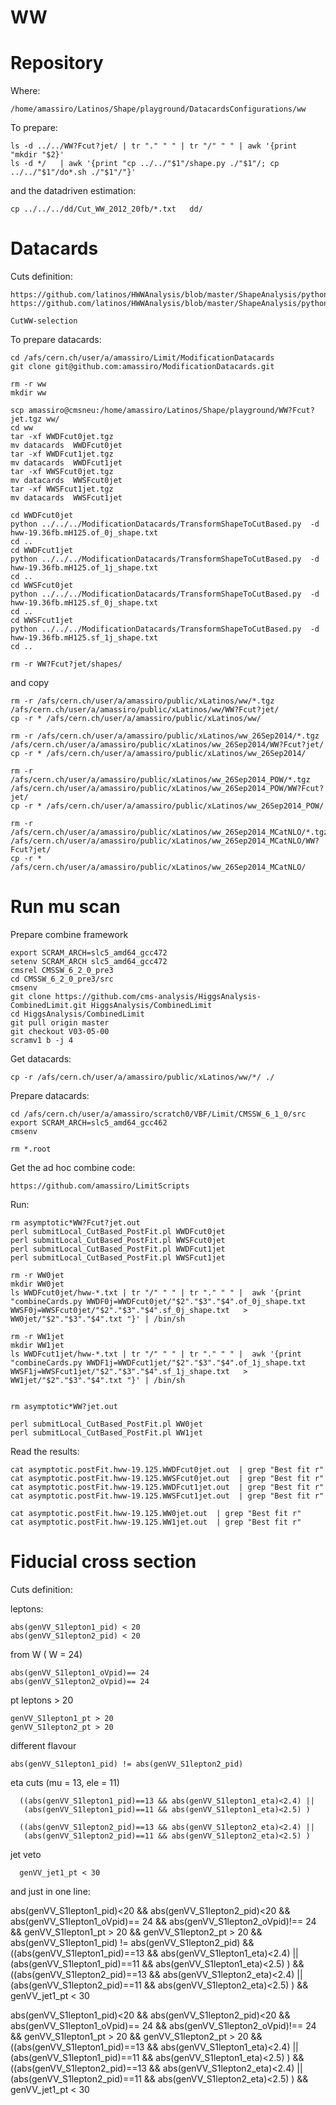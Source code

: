 WW
=======================

Repository
====

Where:
  
    /home/amassiro/Latinos/Shape/playground/DatacardsConfigurations/ww

To prepare:

    ls -d ../../WW?Fcut?jet/ | tr "." " " | tr "/" " " | awk '{print "mkdir "$2}'
    ls -d */   | awk '{print "cp ../../"$1"/shape.py ./"$1"/; cp ../../"$1"/do*.sh ./"$1"/"}'

and the datadriven estimation:

    cp ../../../dd/Cut_WW_2012_20fb/*.txt   dd/



Datacards
====

Cuts definition:

    https://github.com/latinos/HWWAnalysis/blob/master/ShapeAnalysis/python/hwwinfo.py#L914
    https://github.com/latinos/HWWAnalysis/blob/master/ShapeAnalysis/python/hwwinfo.py#L427

    CutWW-selection


To prepare datacards:


    cd /afs/cern.ch/user/a/amassiro/Limit/ModificationDatacards
    git clone git@github.com:amassiro/ModificationDatacards.git

    rm -r ww
    mkdir ww

    scp amassiro@cmsneu:/home/amassiro/Latinos/Shape/playground/WW?Fcut?jet.tgz ww/
    cd ww
    tar -xf WWDFcut0jet.tgz
    mv datacards  WWDFcut0jet
    tar -xf WWDFcut1jet.tgz
    mv datacards  WWDFcut1jet
    tar -xf WWSFcut0jet.tgz
    mv datacards  WWSFcut0jet
    tar -xf WWSFcut1jet.tgz
    mv datacards  WWSFcut1jet

    cd WWDFcut0jet
    python ../../../ModificationDatacards/TransformShapeToCutBased.py  -d   hww-19.36fb.mH125.of_0j_shape.txt
    cd ..
    cd WWDFcut1jet
    python ../../../ModificationDatacards/TransformShapeToCutBased.py  -d   hww-19.36fb.mH125.of_1j_shape.txt
    cd ..
    cd WWSFcut0jet
    python ../../../ModificationDatacards/TransformShapeToCutBased.py  -d   hww-19.36fb.mH125.sf_0j_shape.txt
    cd ..
    cd WWSFcut1jet
    python ../../../ModificationDatacards/TransformShapeToCutBased.py  -d   hww-19.36fb.mH125.sf_1j_shape.txt
    cd ..

    rm -r WW?Fcut?jet/shapes/


and copy

    rm -r /afs/cern.ch/user/a/amassiro/public/xLatinos/ww/*.tgz /afs/cern.ch/user/a/amassiro/public/xLatinos/ww/WW?Fcut?jet/
    cp -r * /afs/cern.ch/user/a/amassiro/public/xLatinos/ww/

    rm -r /afs/cern.ch/user/a/amassiro/public/xLatinos/ww_26Sep2014/*.tgz /afs/cern.ch/user/a/amassiro/public/xLatinos/ww_26Sep2014/WW?Fcut?jet/
    cp -r * /afs/cern.ch/user/a/amassiro/public/xLatinos/ww_26Sep2014/

    rm -r /afs/cern.ch/user/a/amassiro/public/xLatinos/ww_26Sep2014_POW/*.tgz /afs/cern.ch/user/a/amassiro/public/xLatinos/ww_26Sep2014_POW/WW?Fcut?jet/
    cp -r * /afs/cern.ch/user/a/amassiro/public/xLatinos/ww_26Sep2014_POW/

    rm -r /afs/cern.ch/user/a/amassiro/public/xLatinos/ww_26Sep2014_MCatNLO/*.tgz /afs/cern.ch/user/a/amassiro/public/xLatinos/ww_26Sep2014_MCatNLO/WW?Fcut?jet/
    cp -r * /afs/cern.ch/user/a/amassiro/public/xLatinos/ww_26Sep2014_MCatNLO/



Run mu scan
====

Prepare combine framework

    export SCRAM_ARCH=slc5_amd64_gcc472
    setenv SCRAM_ARCH slc5_amd64_gcc472
    cmsrel CMSSW_6_2_0_pre3
    cd CMSSW_6_2_0_pre3/src
    cmsenv
    git clone https://github.com/cms-analysis/HiggsAnalysis-CombinedLimit.git HiggsAnalysis/CombinedLimit
    cd HiggsAnalysis/CombinedLimit
    git pull origin master
    git checkout V03-05-00
    scramv1 b -j 4


Get datacards:

    cp -r /afs/cern.ch/user/a/amassiro/public/xLatinos/ww/*/ ./


Prepare datacards:

    cd /afs/cern.ch/user/a/amassiro/scratch0/VBF/Limit/CMSSW_6_1_0/src
    export SCRAM_ARCH=slc5_amd64_gcc462
    cmsenv

    rm *.root


Get the ad hoc combine code:

    https://github.com/amassiro/LimitScripts


Run:

    rm asymptotic*WW?Fcut?jet.out
    perl submitLocal_CutBased_PostFit.pl WWDFcut0jet
    perl submitLocal_CutBased_PostFit.pl WWSFcut0jet
    perl submitLocal_CutBased_PostFit.pl WWDFcut1jet
    perl submitLocal_CutBased_PostFit.pl WWSFcut1jet

    rm -r WW0jet
    mkdir WW0jet
    ls WWDFcut0jet/hww-*.txt | tr "/" " " | tr "." " " |  awk '{print "combineCards.py WWDF0j=WWDFcut0jet/"$2"."$3"."$4".of_0j_shape.txt  WWSF0j=WWSFcut0jet/"$2"."$3"."$4".sf_0j_shape.txt   > WW0jet/"$2"."$3"."$4".txt "}' | /bin/sh

    rm -r WW1jet
    mkdir WW1jet
    ls WWDFcut1jet/hww-*.txt | tr "/" " " | tr "." " " |  awk '{print "combineCards.py WWDF1j=WWDFcut1jet/"$2"."$3"."$4".of_1j_shape.txt  WWSF1j=WWSFcut1jet/"$2"."$3"."$4".sf_1j_shape.txt   > WW1jet/"$2"."$3"."$4".txt "}' | /bin/sh


    rm asymptotic*WW?jet.out

    perl submitLocal_CutBased_PostFit.pl WW0jet
    perl submitLocal_CutBased_PostFit.pl WW1jet


Read the results:

    cat asymptotic.postFit.hww-19.125.WWDFcut0jet.out  | grep "Best fit r"
    cat asymptotic.postFit.hww-19.125.WWSFcut0jet.out  | grep "Best fit r"
    cat asymptotic.postFit.hww-19.125.WWDFcut1jet.out  | grep "Best fit r"
    cat asymptotic.postFit.hww-19.125.WWSFcut1jet.out  | grep "Best fit r"

    cat asymptotic.postFit.hww-19.125.WW0jet.out  | grep "Best fit r"
    cat asymptotic.postFit.hww-19.125.WW1jet.out  | grep "Best fit r"













Fiducial cross section
====

Cuts definition:

leptons:

    abs(genVV_S1lepton1_pid) < 20
    abs(genVV_S1lepton2_pid) < 20


from W ( W = 24)

    abs(genVV_S1lepton1_oVpid)== 24 
    abs(genVV_S1lepton2_oVpid)== 24 


pt leptons > 20

    genVV_S1lepton1_pt > 20
    genVV_S1lepton2_pt > 20


different flavour

    abs(genVV_S1lepton1_pid) != abs(genVV_S1lepton2_pid)


eta cuts (mu = 13, ele = 11)

      ((abs(genVV_S1lepton1_pid)==13 && abs(genVV_S1lepton1_eta)<2.4) ||
       (abs(genVV_S1lepton1_pid)==11 && abs(genVV_S1lepton1_eta)<2.5) )

      ((abs(genVV_S1lepton2_pid)==13 && abs(genVV_S1lepton2_eta)<2.4) ||
       (abs(genVV_S1lepton2_pid)==11 && abs(genVV_S1lepton2_eta)<2.5) )

jet veto

      genVV_jet1_pt < 30




and just in one line:

  abs(genVV_S1lepton1_pid)<20   &&     abs(genVV_S1lepton2_pid)<20  &&  abs(genVV_S1lepton1_oVpid)== 24 &&    abs(genVV_S1lepton2_oVpid)!== 24  &&     genVV_S1lepton1_pt > 20   &&     genVV_S1lepton2_pt > 20  &&     abs(genVV_S1lepton1_pid) != abs(genVV_S1lepton2_pid)   &&      ((abs(genVV_S1lepton1_pid)==13 && abs(genVV_S1lepton1_eta)<2.4) ||    (abs(genVV_S1lepton1_pid)==11 && abs(genVV_S1lepton1_eta)<2.5) )  &&  ((abs(genVV_S1lepton2_pid)==13 && abs(genVV_S1lepton2_eta)<2.4) ||   (abs(genVV_S1lepton2_pid)==11 && abs(genVV_S1lepton2_eta)<2.5) )  &&        genVV_jet1_pt < 30


abs(genVV_S1lepton1_pid)<20   &&     abs(genVV_S1lepton2_pid)<20  &&  abs(genVV_S1lepton1_oVpid)== 24 &&    abs(genVV_S1lepton2_oVpid)!== 24  &&     genVV_S1lepton1_pt > 20   &&     genVV_S1lepton2_pt > 20    &&      ((abs(genVV_S1lepton1_pid)==13 && abs(genVV_S1lepton1_eta)<2.4) ||    (abs(genVV_S1lepton1_pid)==11 && abs(genVV_S1lepton1_eta)<2.5) )  &&  ((abs(genVV_S1lepton2_pid)==13 && abs(genVV_S1lepton2_eta)<2.4) ||   (abs(genVV_S1lepton2_pid)==11 && abs(genVV_S1lepton2_eta)<2.5) )  &&        genVV_jet1_pt < 30






















